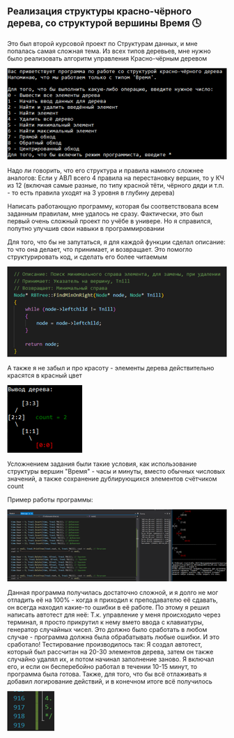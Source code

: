 ## Реализация структуры красно-чёрного дерева, со структурой вершины Время 🕓

Это был второй курсовой проект по Структурам данных, и мне попалась самая сложная тема. Из всех типов деревьев, мне нужно было реализовать алгоритм управления Красно-чёрным деревом

![](picture/901.png)

Надо ли говорить, что его структура и правила намного сложнее аналогов: Если у АВЛ всего 4 правила на перестановку вершин, то у КЧ из 12 (включая самые разные, по типу красной тёти, чёрного дяди и т.п. - то есть правила уходят на 3 уровня в глубину дерева)

Написать работающую программу, которая бы соответствовала всем заданным правилам, мне удалось не сразу. Фактически, это был первый очень сложный проект по учёбе в универе. Но я справился, попутно улучшив свои навыки в программировании

Для того, что бы не запутаться, я для каждой функции сделал описание: то что она делает, что принимает, и возвращает. Это помогло структурировать код, и сделать его более читаемым

![](picture/001.png)

А также я не забыл и про красоту - элементы дерева действительно красятся в красный цвет 

![](picture/902.png)

Усложнением задания были такие условия, как использование структуры вершин "Время" - часы и минуты, вместо обычных числовых значений, а также сохранение дублирующихся элементов счётчиком count

Пример работы программы:

![](picture/002.png)

Данная программа получилась достаточно сложной, и я долго не мог отладить её на 100% - когда я приходил к преподавателю её сдавать, он всегда находил какие-то ошибки в её работе. По этому я решил написать автотест для неё: Т.к. управление у меня происходило через терминал, я просто прикрутил к нему вмето ввода с клавиатуры, генератор случайных чисел. Это должно было сработать в любом случае - программа должна была обрабатывать любые ошибки. И это сработало! Тестирование производилось так: Я создал автотест, который был рассчитан на 20-30 элементов дерева, затем он также случайно удалял их, и потом начинал заполнение заново. Я включал его, и если он бесперебойно работал в течении 10-15 минут, то программа была готова. Также, для того, что бы всё отлаживать я добавил логирование действий, и в конечном итоге всё получилось

![](picture/904.png)

